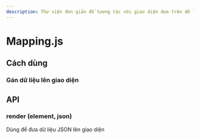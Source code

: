 ```yaml
---
description: Thư viện đơn giản để tương tác với giao diện dựa trên dữ liệu kiểu JSON
---
```


# Mapping.js

## Cách dùng

### Gán dữ liệu lên giao diện



## API

### render \(element, json\)

Dùng để đưa dữ liệu JSON lên giao diện







